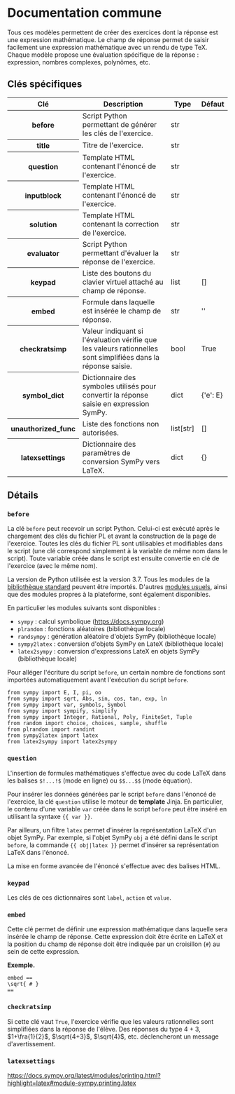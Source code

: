 # Documentation commune

Tous ces modèles permettent de créer des exercices dont la réponse est une expression mathématique. Le champ de réponse permet de saisir facilement une expression mathématique avec un rendu de type TeX. Chaque modèle propose une évaluation spécifique de la réponse : expression, nombres complexes, polynômes, etc.

## Clés spécifiques

          
<table class="table">
<thead>
<tr>
<th scope="col">Clé</th>
<th scope="col">Description</th>
<th scope="col">Type</th>
<th scope="col">Défaut</th>
</tr>
</thead>
<tbody>

<tr>
<th scope="row"> before </th>
<td> Script Python permettant de générer les clés de l'exercice. </td>
<td> str </td>
<td>  </td>
</tr>

<tr>
<th scope="row"> title </th>
<td> Titre de l'exercice. </td>
<td> str </td>
<td>  </td>
</tr>

<tr>
<th scope="row"> question </th>
<td> Template HTML contenant l'énoncé de l'exercice. </td>
<td> str </td>
<td>  </td>
</tr>

<tr>
<th scope="row"> inputblock </th>
<td> Template HTML contenant l'énoncé de l'exercice. </td>
<td> str </td>
<td>  </td>
</tr>

<tr>
<th scope="row"> solution </th>
<td> Template HTML contenant la correction de l'exercice. </td>
<td> str </td>
<td>  </td>
</tr>

<tr>
<th scope="row"> evaluator </th>
<td> Script Python permettant d'évaluer la réponse de l'exercice. </td>
<td> str </td>
<td>  </td>
</tr>

<tr>
<th scope="row"> keypad </th>
<td> Liste des boutons du clavier virtuel attaché au champ de réponse. </td>
<td> list </td>
<td> [] </td>
</tr>

<tr>
<th scope="row"> embed </th>
<td> Formule dans laquelle est insérée le champ de réponse. </td>
<td> str </td>
<td> '' </td>
</tr>

<tr>
<th scope="row"> checkratsimp </th>
<td> Valeur indiquant si l'évaluation vérifie que les valeurs rationnelles sont simplifiées dans la réponse saisie. </td>
<td> bool </td>
<td> True </td>
</tr>

<tr>
<th scope="row"> symbol_dict </th>
<td> Dictionnaire des symboles utilisés pour convertir la réponse saisie en expression SymPy. </td>
<td> dict </td>
<td> {'e': E} </td>
</tr>

<tr>
<th scope="row"> unauthorized_func </th>
<td> Liste des fonctions non autorisées. </td>
<td> list[str] </td>
<td> [] </td>
</tr>

<tr>
<th scope="row"> latexsettings </th>
<td> Dictionnaire des paramètres de conversion SymPy vers LaTeX. </td>
<td> dict </td>
<td> {} </td>
</tr>

</tbody>
</table>

## Détails

### `before`

La clé `before` peut recevoir un script Python. Celui-ci est exécuté après le chargement des clés du fichier PL et avant la construction de la page de l'exercice. Toutes les clés du fichier PL sont utilisables et modifiables dans le script (une clé correspond simplement à la variable de même nom dans le script). Toute variable créée dans le script est ensuite convertie en clé de l'exercice (avec le même nom).

La version de Python utilisée est la version 3.7. Tous les modules de la [bibliothèque standard](https://docs.python.org/fr/3/library/index.html) peuvent être importés. D'autres [modules usuels](https://documentationpl.readthedocs.io/fr/latest/technic_doc/modules_sandbox.md), ainsi que des modules propres à la plateforme, sont également disponibles.

En particulier les modules suivants sont disponibles :
  * `sympy` : calcul symbolique (https://docs.sympy.org)
  * `plrandom` : fonctions aléatoires (bibliothèque locale)
  * `randsympy` : génération aléatoire d'objets SymPy (bibliothèque locale)
  * `sympy2latex` : conversion d'objets SymPy en LateX (bibliothèque locale)
  * `latex2sympy` : conversion d'expressions LateX en objets SymPy (bibliothèque locale)

Pour alléger l'écriture du script `before`, un certain nombre de fonctions sont importées automatiquement avant l'exécution du script `before`.

```
from sympy import E, I, pi, oo
from sympy import sqrt, Abs, sin, cos, tan, exp, ln
from sympy import var, symbols, Symbol
from sympy import sympify, simplify
from sympy import Integer, Rational, Poly, FiniteSet, Tuple
from random import choice, choices, sample, shuffle
from plrandom import randint
from sympy2latex import latex
from latex2sympy import latex2sympy
```

### `question`

L'insertion de formules mathématiques s'effectue avec du code LaTeX dans les balises `$!...!$` (mode en ligne) ou `$$...$$` (mode équation).

Pour insérer les données générées par le script `before` dans l'énoncé de l'exercice, la clé `question` utilise le moteur de **template** Jinja. En particulier, le contenu d'une variable `var` créée dans le script `before` peut être inséré en utilisant la syntaxe `{{ var }}`.

Par ailleurs, un filtre `latex` permet d'insérer la représentation LaTeX d'un objet SymPy. Par exemple, si l'objet SymPy `obj` a été défini dans le script `before`, la commande `{{ obj|latex }}` permet d'insérer sa représentation LaTeX dans l'énoncé.

La mise en forme avancée de l'énoncé s'effectue avec des balises HTML.

### `keypad`

Les clés de ces dictionnaires sont `label`, `action` et `value`.

### `embed`

Cette clé permet de définir une expression mathématique dans laquelle sera insérée le champ de réponse. Cette expression doit être écrite en LaTeX et la position du champ de réponse doit être indiquée par un croisillon (`#`) au sein de cette expression.

**Exemple.**
```
embed ==
\sqrt{ # }
==
```

### `checkratsimp`

Si cette clé vaut `True`, l'exercice vérifie que les valeurs rationnelles sont simplifiées dans la réponse de l'élève. Des réponses du type $4+3$, $1+\fra{1}{2}$, $\sqrt{4+3}$, $\sqrt{4}$, etc. déclencheront un message d'avertissement.

### `latexsettings`

https://docs.sympy.org/latest/modules/printing.html?highlight=latex#module-sympy.printing.latex
